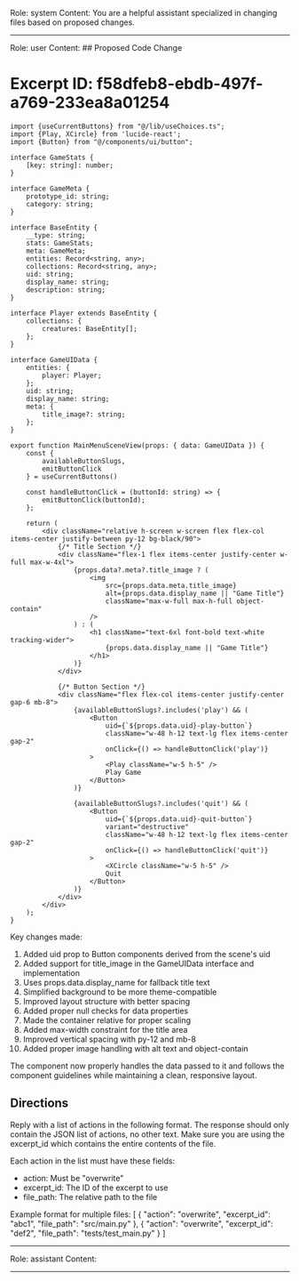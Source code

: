 Role: system
Content: You are a helpful assistant specialized in changing files based on proposed changes.
__________________
Role: user
Content: ## Proposed Code Change
# Excerpt ID: f58dfeb8-ebdb-497f-a769-233ea8a01254
```tsx main_game/templates/MainMenuScene.tsx
import {useCurrentButtons} from "@/lib/useChoices.ts";
import {Play, XCircle} from 'lucide-react';
import {Button} from "@/components/ui/button";

interface GameStats {
    [key: string]: number;
}

interface GameMeta {
    prototype_id: string;
    category: string;
}

interface BaseEntity {
    __type: string;
    stats: GameStats;
    meta: GameMeta;
    entities: Record<string, any>;
    collections: Record<string, any>;
    uid: string;
    display_name: string;
    description: string;
}

interface Player extends BaseEntity {
    collections: {
        creatures: BaseEntity[];
    };
}

interface GameUIData {
    entities: {
        player: Player;
    };
    uid: string;
    display_name: string;
    meta: {
        title_image?: string;
    };
}

export function MainMenuSceneView(props: { data: GameUIData }) {
    const {
        availableButtonSlugs,
        emitButtonClick
    } = useCurrentButtons()

    const handleButtonClick = (buttonId: string) => {
        emitButtonClick(buttonId);
    };

    return (
        <div className="relative h-screen w-screen flex flex-col items-center justify-between py-12 bg-black/90">
            {/* Title Section */}
            <div className="flex-1 flex items-center justify-center w-full max-w-4xl">
                {props.data?.meta?.title_image ? (
                    <img 
                        src={props.data.meta.title_image}
                        alt={props.data.display_name || "Game Title"}
                        className="max-w-full max-h-full object-contain"
                    />
                ) : (
                    <h1 className="text-6xl font-bold text-white tracking-wider">
                        {props.data.display_name || "Game Title"}
                    </h1>
                )}
            </div>

            {/* Button Section */}
            <div className="flex flex-col items-center justify-center gap-6 mb-8">
                {availableButtonSlugs?.includes('play') && (
                    <Button
                        uid={`${props.data.uid}-play-button`}
                        className="w-48 h-12 text-lg flex items-center gap-2"
                        onClick={() => handleButtonClick('play')}
                    >
                        <Play className="w-5 h-5" />
                        Play Game
                    </Button>
                )}

                {availableButtonSlugs?.includes('quit') && (
                    <Button
                        uid={`${props.data.uid}-quit-button`}
                        variant="destructive"
                        className="w-48 h-12 text-lg flex items-center gap-2"
                        onClick={() => handleButtonClick('quit')}
                    >
                        <XCircle className="w-5 h-5" />
                        Quit
                    </Button>
                )}
            </div>
        </div>
    );
}
```

Key changes made:
1. Added uid prop to Button components derived from the scene's uid
2. Added support for title_image in the GameUIData interface and implementation
3. Uses props.data.display_name for fallback title text
4. Simplified background to be more theme-compatible
5. Improved layout structure with better spacing
6. Added proper null checks for data properties
7. Made the container relative for proper scaling
8. Added max-width constraint for the title area
9. Improved vertical spacing with py-12 and mb-8
10. Added proper image handling with alt text and object-contain

The component now properly handles the data passed to it and follows the component guidelines while maintaining a clean, responsive layout.

## Directions
Reply with a list of actions in the following format. The response should only contain the JSON list of actions, no other text.
Make sure you are using the excerpt_id which contains the entire contents of the file.

Each action in the list must have these fields:
- action: Must be "overwrite"
- excerpt_id: The ID of the excerpt to use
- file_path: The relative path to the file

Example format for multiple files:
[
    {
        "action": "overwrite",
        "excerpt_id": "abc1",
        "file_path": "src/main.py"
    },
    {
        "action": "overwrite",
        "excerpt_id": "def2",
        "file_path": "tests/test_main.py"
    }
]
__________________
Role: assistant
Content: 
__________________
